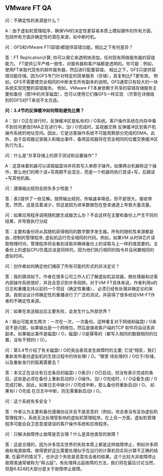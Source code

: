 ## VMware FT QA
问：不确定性的来源是什么？

A：由于虚拟机管理程序，确保VM的决定性更容易本质上模拟硬件的所有方面，包括所有方面非确定性的潜在来源，如中断时机。

问：GFS和VMware FT(容错)都提供容错功能。相比之下有何差异？

答：FT Replication计算; 你可以用它来透明地添加，任何现有网络服务器的容错能力。
FT提供公平严格一致性，对服务器和客户端都是透明的。你可能：例如，使用FT来取代现有的邮件服务器，然后进行配置容错。
相比之下，GFS只提供容错功能存储。因为GFS专门针对特定的简单服务（存储），其复制比FT更有效。
例如，GFS不需要使完全相同的中断发生所有副本的说明。GFS通常只有较大的一块系统实现完整的容错服务。
例如，VMware FT本身依赖于共享的容错存储服务主要和备份（图1中的共享磁盘），您可以使用它们像GFS一样实现
（尽管在详细级别的GFS对FT来说不太合适。

**问：3.4节的反弹缓冲如何帮助避免比赛？**

A：当I / O正在进行时，反弹缓冲区是私有的I / O系统。客户操作系统在内存中看不到任何更改DMA正在进行中。当I / O完成时，监视器交换
反弹缓冲区到客户机操作系统的地址空间。因此，它是访客操作系统不可能观察部分完成的DMA。此外，由于监视器记录输入和输出事件，备用监视器将在完全相同的位置交换缓冲区执行为主。

问：什么是“共享存储上的原子测试和设置操作”？

A：这意味着机器可以读取磁盘块并将其写入单原子操作。如果两台机器称这个操作，那么他们的两个读+写周期不会混合，而是一个机器将执行其读+写，后跟读+写其他机器。

问：遵循输出规则会损失多少性能？

答：表2提供了一些见解。按照输出规则，传输速率降低，但不是很大。接收带宽，然而，这是显着减少，但这是因为进来数据包在登录通道上导致大量流量。

问：如果应用程序调用随机数生成器怎么办？不会这样在主要和备份上产生不同的结果，并导致执行分歧

答：主要和备份将从其随机获得相同的数字数字发生器。所有的随机性来源都是由...控制的管理程序; 虚拟机运行完全相同的代码。例如，如果VM
从时钟芯片读取物理时间，管理程序将会看到读取并确保备份上的读取与上一样的值首要的。主备份上的虚拟CPU负载应该是同样的，因为他们执行相同的指令并且闲置相同的虚拟时间。

问：创作者如何确定他们捕获了所有可能的形式的非决定论？

答：我的猜测如下。作者在很多公司工作人们了解虚拟机监视器，微处理器和访客内部操作系统很好，并且会意识到许多陷阱。对于VM-FT具体来说，作者利用a的日志和重播支持以前的一个项目（确定性重播），
必须已经有处理非确定论的来源。我假设设计师确定性的重播进行了广泛的测试，并获得了很多经验VM-FT作者的不确定性来源。

问：如果在发送输出后主要失败，会发生什么外部世界？

A：输出可能发生两次：一次在一次，一次备份。这种重复对于网络和磁盘I / O来说不是问题。如果输出是一个网络包，然后是接收客户端的TCP
软件将自动丢弃副本。如果输出事件是磁盘I / O，磁盘I / O是幂等的（都写入相同的数据相同的位置，没有干预的I / O）。

问：第3.4节介绍了有关磁盘I / O的突出表现发生故障时的主要; 它说“相反，我们重新发布备份虚拟机的生效过程中的待处理I / O。“哪里
待处理的I / O位于/存储，以及重新发行的距离需要去？

答：本文正在谈论有日志条目的磁盘I / O表示I / O已启动，但没有表示完成的条目。这些是必须在备份上重新启动的I / O操作。当I / O完成时，I / O设备生成I / O完成打断。因此，如果日志中缺少I / O完成中断，那么备份将重新启动I / O。
如果有I / O完成
在日志中中断，则无需重新启动I / O。

问：这个系统有多安全？

答：作者认为主要和备份遵循协议并且不是恶意的（例如，攻击者没有妥协虚拟机管理程序）。系统无法处理受影响的虚拟机管理程序。在上另一方面，虚拟机管理程序可能会自卫恶意或错误的客户操作系统和应用程序。

问：只解决故障停止故障是否合理？什么是其他类型的故障？

答：这是合理的，因为许多现实世界的失败本质上都是这样故障停止，例如许多网络和电源故障。做得更好这比需要处理似乎在运行的计算机但实际计算不正确的结果; 在最坏的情况下，也许这个失败是恶意攻击者的结果。这个比较大非故障停止故障类通常被称为“拜占庭”。有处理拜占庭故障的方法，我们将在最后讨论当然，但是6.824的大部分是关于故障停止故障。
